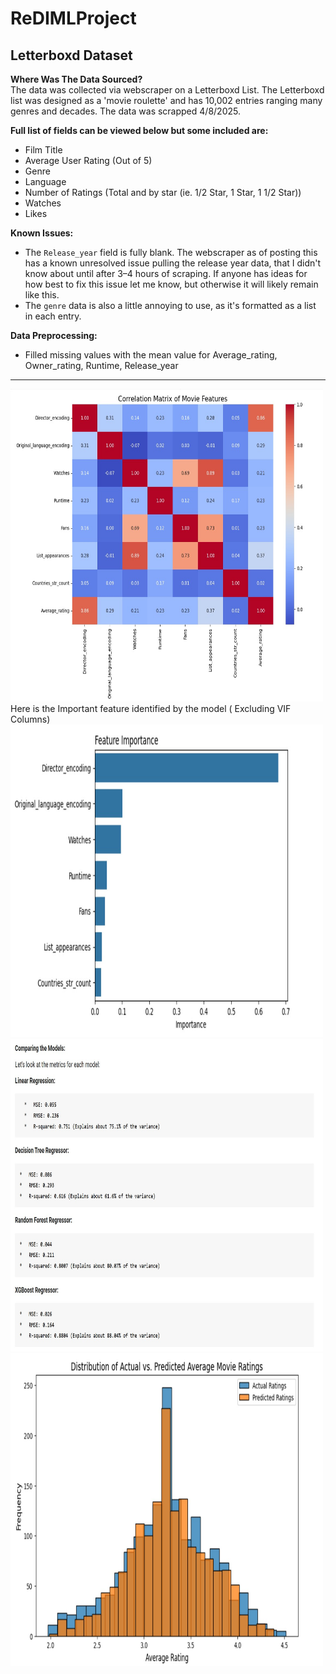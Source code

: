 # ReDIMLProject
## Letterboxd Dataset

**Where Was The Data Sourced?**  
The data was collected via webscraper on a Letterboxd List. The Letterboxd list was designed as a 'movie roulette' and has 10,002 entries ranging many genres and decades. The data was scrapped 4/8/2025.

**Full list of fields can be viewed below but some included are:**
- Film Title  
- Average User Rating (Out of 5)  
- Genre  
- Language  
- Number of Ratings (Total and by star (ie. 1/2 Star, 1 Star, 1 1/2 Star))  
- Watches  
- Likes  

**Known Issues:**  
- The `Release_year` field is fully blank. The webscraper as of posting this has a known unresolved issue pulling the release year data, that I didn't know about until after 3–4 hours of scraping. If anyone has ideas for how best to fix this issue let me know, but otherwise it will likely remain like this.  
- The `genre` data is also a little annoying to use, as it's formatted as a list in each entry.

**Data Preprocessing:**
- Filled missing values with the mean value for Average_rating, Owner_rating, Runtime, Release_year

---
<p float="left">
  <img src="/images/Correlation_Matrix.jpg" alt="Correlation Matrix" width="500" height="500" />
  Here is the Important feature identified by the model ( Excluding VIF Columns)
  <img src="/images/Feature_imp_randomsearched_vif.jpg" alt="Feature Importance" width="500" height="500" />
  <img src="/images/Model_Comparision.jpg" alt="Model Comparison" width="500" height="500" />
  <img src="/images/Comparison_Actual_Predicted_randomsearched_vif.jpg" alt="Actual vs Predicted" width="500" height="500" />
</p>
